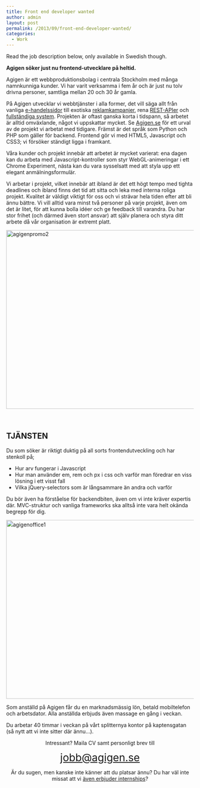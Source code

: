 ```yaml
---
title: Front end developer wanted
author: admin
layout: post
permalink: /2013/09/front-end-developer-wanted/
categories:
  - Work
---
```

Read the job description below, only available in Swedish though.

<!--more-->

**Agigen söker just nu frontend-utvecklare på heltid.**

Agigen är ett webbproduktionsbolag i centrala Stockholm med många namnkunniga kunder. Vi har varit verksamma i fem år och är just nu tolv drivna personer, samtliga mellan 20 och 30 år gamla.

På Agigen utvecklar vi webbtjänster i alla former, det vill säga allt från vanliga <a href="http://picard.se" target="_blank">e-handelssidor</a> till exotiska <a href="http://agigen.se/case/wheres-the-party/" target="_blank">reklamkampanjer</a>, rena <a href="http://agigen.se/case/mini-getaway/" target="_blank">REST-APIer</a> och <a href="http://billogram.com" target="_blank">fullständiga system</a>. Projekten är oftast ganska korta i tidspann, så arbetet är alltid omväxlande, något vi uppskattar mycket. Se <a href="http://agigen.se/" target="_blank">Agigen.se</a> för ett urval av de projekt vi arbetat med tidigare. Främst är det språk som Python och PHP som gäller för backend. Frontend gör vi med HTML5, Javascript och CSS3; vi försöker ständigt ligga i framkant.

Våra kunder och projekt innebär att arbetet är mycket varierat: ena dagen kan du arbeta med Javascript-kontroller som styr WebGL-animeringar i ett Chrome Experiment, nästa kan du vara sysselsatt med att styla upp ett elegant anmälningsformulär.

Vi arbetar i projekt, vilket innebär att ibland är det ett högt tempo med tighta deadlines och ibland finns det tid att sitta och leka med interna roliga projekt. Kvalitet är väldigt viktigt för oss och vi strävar hela tiden efter att bli ännu bättre. Vi vill alltid vara minst två personer på varje projekt, även om det är litet, för att kunna bolla idéer och ge feedback till varandra. Du har stor frihet (och därmed även stort ansvar) att själv planera och styra ditt arbete då vår organisation är extremt platt.

<img class="alignnone size-full wp-image-231" alt="agigenpromo2" src="http://blog.agigen.se/wp-content/uploads/2013/09/agigenpromo2.png" width="960" height="480" />

&nbsp;

## **TJÄNSTEN**

Du som söker är riktigt duktig på all sorts frontendutveckling och har stenkoll på;

*   Hur arv fungerar i Javascript
*   Hur man använder em, rem och px i css och varför man föredrar en viss lösning i ett visst fall
*   Vilka jQuery-selectors som är långsammare än andra och varför

Du bör även ha förståelse för backendbiten, även om vi inte kräver expertis där. MVC-struktur och vanliga frameworks ska alltså inte vara helt okända begrepp för dig.

<img class="alignnone size-full wp-image-228" style="line-height: 1.5;" alt="agigenoffice1" src="http://blog.agigen.se/wp-content/uploads/2013/09/agigenoffice1.png" width="960" height="480" />

Som anställd på Agigen får du en marknadsmässig lön, betald mobiltelefon och arbetsdator. Alla anställda erbjuds även massage en gång i veckan.

Du arbetar 40 timmar i veckan på vårt splitternya kontor på kaptensgatan (så nytt att vi inte sitter där ännu&#8230;).

<p style="text-align: center;">
  Intressant? Maila CV samt personligt brev till
</p>

<p style="text-align: center;">
  <a style="font-size: 28px;" href="mailto:jobb@agigen.se">jobb@agigen.se</a>
</p>

<p style="text-align: center;">
  Är du sugen, men kanske inte känner att du platsar ännu? Du har väl inte missat att vi <a href="http://blog.agigen.se/?p=226">även erbjuder internships</a>?
</p>